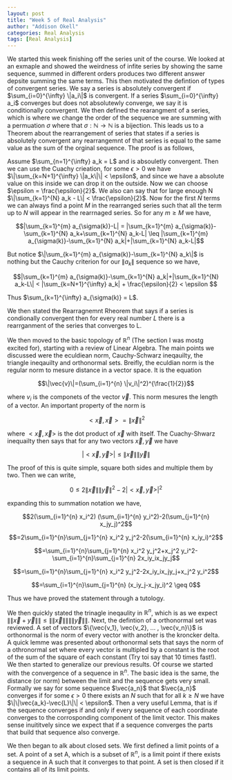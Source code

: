 ```yaml
---
layout: post
title: "Week 5 of Real Analysis"
author: "Addison Okell"
categories: Real Analysis
tags: [Real Analysis]
---
```


We started this week finishing off the series unit of the course. We looked at an exmaple and showed the weirdness of infite series by showing the same sequence, summed in different orders produces two different answer depsite summing the same terms. This then motivated the defintion of types of convergent series. We say a series is absolutely convergent if $\sum_{i=0}^{\infty} \|a_i\|$ is convergent. If a series $\sum_{i=0}^{\infty} a_i$ converges but does not absolutewly converge, we say it is conditionally convergent. We then defined the rearangment of a series, which is where we change the order of the sequence we are summing with a permuation $\sigma$ where that $\sigma : \mathbb{N} \to \mathbb{N}$ is a bijection. This leads us to a Theorem about the rearrangement of series that states if a series is absolutely convergent any rearrangemnt of that series is equal to the same value as the sum of the orginal sequence. The proof is as follows, 

Assume $\sum_{n=1}^{\infty} a_k = L$ and is absouletly convergent. Then we can use the Cuachy crieation, for some $\epsilon > 0$ we have $\|\sum_{k=N+1}^{\infty} \|a_k\|\| < \epsilon$, and since we have a absolute value on this inside we can drop it on the outside. Now we can choose $\epsilon = \frac{\epsilon}{2}$. We also can say that for large enough N $\|\sum_{k=1}^{N} a_k - L\| < \frac{\epsilon}{2}$. Now for the first $N$ terms we can always find a point $M$ in the rearranged series such that all the term up to $N$ will appear in the rearrnaged series. So for any $m \geq M$ we have,

$$|\sum_{k=1}^{m} a_{\sigma(k)}-L| = |\sum_{k=1}^{m} a_{\sigma(k)}-\sum_{k=1}^{N} a_k+\sum_{k=1}^{N} a_k-L| \leq |\sum_{k=1}^{m} a_{\sigma(k)}-\sum_{k=1}^{N} a_k|+|\sum_{k=1}^{N} a_k-L|$$

But notice $\|\sum_{k=1}^{m} a_{\sigma(k)}-\sum_{k=1}^{N} a_k\|$ is nothing but the Cauchy criterion for our $\|a_k\|$ sequence so we have,

$$|\sum_{k=1}^{m} a_{\sigma(k)}-\sum_{k=1}^{N} a_k|+|\sum_{k=1}^{N} a_k-L\| < |\sum_{k=N+1}^{\infty} a_k| + \frac{\epsilon}{2} < \epsilon $$

Thus $\sum_{k=1}^{\infty} a_{\sigma(k)} = L$.

We then stated the Rearragnemnt Rheorem that says if a series is condionally convergent then for every real number $L$ there is a rearrganment of the series that converges to L.

We then moved to the basic topology of $\mathbb{R}^n$ (The section I was mostg excited for), starting with a review of Linear Algebra. The main points we discussed were the eculdiean norm, Cauchy-Schwarz ineqauilty, the triangle ineqauilty and orthonormal sets. Breifly, the eculdian norm is the regular norm to mesure distance in a vector space. It is the equation 

$$\|\vec{v}\|=(\sum_{i=1}^{n} \|v_i\|^2)^{\frac{1}{2}}$$ 

where $v_i$ is the componets of the vector $\vec{v}$. This norm mesures the length of a vector. An important property of the norm is 

$$< \vec{x},\vec{x} > =\|\vec{x}\|^2$$ 

where $<\vec{x},\vec{x}>$ is the dot product of $\vec{x}$ with itself. The Cuachy-Shwarz inequailty then says that for any two vectors $\vec{x}, \vec{y}$ we have 

$$|<\vec{x},\vec{y}>| \leq \|\vec{x}\|\|\vec{y}\|$$ 

The proof of this is quite simple, square both sides and multiple them by two. Then we can write,

$$0 \leq 2\|\vec{x}\|\|\vec{y}\|^2-2|<\vec{x},\vec{y}>|^2$$ 

expanding this to summation notation we have,

$$2(\sum_{i=1}^{n} x_i^2) (\sum_{i=1}^{n} y_i^2)-2(\sum_{j=1}^{n} x_jy_j)^2$$

$$=2\sum_{i=1}^{n}\sum_{j=1}^{n} x_i^2 y_j^2-2(\sum_{i=1}^{n} x_iy_i)^2$$

$$=\sum_{i=1}^{n}\sum_{j=1}^{n} x_i^2 y_j^2+x_j^2 y_i^2-\sum_{i=1}^{n}\sum_{j=1}^{n} 2x_iy_ix_jy_j$$

$$=\sum_{i=1}^{n}\sum_{j=1}^{n} x_i^2 y_j^2-2x_iy_ix_jy_j+x_j^2 y_i^2$$

$$=\sum_{i=1}^{n}\sum_{j=1}^{n} (x_iy_j-x_jy_i)^2 \geq 0$$

Thus we have proved the statement through a tutology.

We then quickly stated the trinagle ineqaulity in $\mathbb{R}^n$, which is as we expect $\|\|\vec{x}+\vec{y}\|\| \leq \|\|\vec{x}\|\|\|\|\vec{y}\|\|$. Next, the defintion of a orthonormal set was reviewed. A set of vectors $\{\vec{v_1}, \vec{v_2}, ... , \vec{v_n}\}$ is orthonormal is the norm of every vector with another is the kroncker delta. A quick lemme was presented about orthonormal sets that says the norm of a othronormal set where every vector is multipled by a constant is the root of the sum of the square of each constant (Try toi say that 10 times fast!). We then started to generalize our previous results. Of course we started with the convergence of a sequence in $\mathbb{R}^n$. The basic idea is the same, the distance (or norm) between the limit and the sequence gets very small. Formally we say for some sequence $\vec{a_n}$ that $\vec{a_n}$ converges if for some $\epsilon > 0$ there exists an $N$ such that for all $k\geq N$ we have $\|\|\vec{a_k}-\vec{L}\|\| < \epsilon$. Then a very useful Lemma, that is if the sequence converges if and only if every sequence of each coordinate converges to the corrosponding component of the limit vector. This makes sense inuititvely since we expect that if a sequence converges the parts that build that sequence also converge. 

We then began to alk about closed sets. We first defined a limit points of a set. A point of a set A, which is a subset of $\mathbb{R}^n$, is a limit point if there exists a sequence in A such that it converges to that point. A set is then closed if it contains all of its limit points. 


